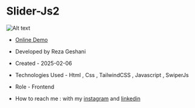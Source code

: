 # Slider-Js2

![Alt text](https://github.com/user-attachments/assets/09112c5b-9a1b-465c-9fc4-5d92ff3c6747)


- [Online Demo](https://rezageshaniweb.github.io/Slider-Js2/)

- Developed by Reza Geshani

- Created - 2025-02-06

- Technologies Used - Html , Css , TailwindCSS , Javascript , SwiperJs

- Role - Frontend

- How to reach me : with my [instagram](https://www.instagram.com/rezageshani_web) and [linkedin](http://www.linkedin.com/in/reza-geshani-web)
